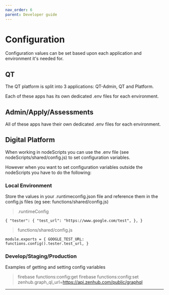 ```yaml
---
nav_order: 6
parent: Developer guide
---
```


# Configuration

Configuration values can be set based upon each application and environment it's needed for.

## QT

The QT platform is split into 3 applications: QT-Admin, QT and Platform.

Each of these apps has its own dedicated .env files for each environment.

## Admin/Apply/Assessments

All of these apps have their own dedicated .env files for each environment.

## Digital Platform

When working in nodeScripts you can use the .env file (see nodeScripts/shared/config.js) to set configuration variables.

However when you want to set configuration variables outside the nodeScripts you have to do the following:

### Local Environment
Store the values in your .runtimeconfig.json file and reference them in the config.js files (eg see: functions/shared/config.js)

>.runtimeConfig

`{
  "tester": {
    "test_url": "https://www.google.com/test",
  },
}`

>functions/shared/config.js

`module.exports = {
  GOOGLE_TEST_URL: functions.config().tester.test_url,
}`

### Develop/Staging/Production
Examples of getting and setting config variables
> firebase functions:config:get
> firebase functions:config:set zenhub.graph_ql_url=https://api.zenhub.com/public/graphql

---
